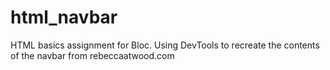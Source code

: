 # html_navbar
HTML basics assignment for Bloc. Using DevTools to recreate the contents of the navbar from rebeccaatwood.com
